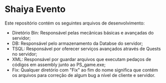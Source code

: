 # Shaiya Evento
Este repositório contém os seguintes arquivos de desenvolvimento:
- Diretório Bin: Responsável pelas mecânicas básicas e avançadas do servidor;
- DB: Responsável pelo armazenamento da Databse do servidor;
- TSQL: Responsável por oferecer serviços avançados através de Quests no servidor;
- XML: Responsável por guardar arquivos que executam pedaços de códigos em assembly junto ao PS_game.exe;
- Fix: Qualquer diretório com "Fix" ao fim do nome significa que contém os arquivos para correção de algum bug a nível de cliente e servidor.
